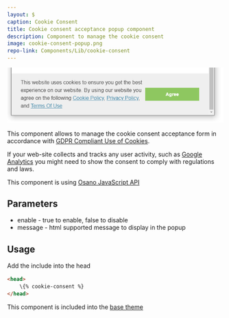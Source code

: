 ```yaml
---
layout: $
caption: Cookie Consent
title: Cookie consent acceptance popup component
description: Component to manage the cookie consent
image: cookie-consent-popup.png
repo-link: Components/Lib/cookie-consent
---
```

![Cookie consent popup form on a web-site](cookie-consent-popup.png)

This component allows to manage the cookie consent acceptance form in accordance with [GDPR Compliant Use of Cookies‎](https://gdpr.eu/cookies/).

If your web-site collects and tracks any user activity, such as [Google Analytics](/standard-library/components/google-analytics/) you might need to show the consent to comply with regulations and laws.

This component is using [Osano JavaScript API](https://www.osano.com/cookieconsent/documentation/javascript-api/)

## Parameters

* enable - true to enable, false to disable
* message - html supported message to display in the popup

## Usage

Add the include into the head

~~~ html
<head>
    \{% cookie-consent %}
</head>
~~~

This component is included into the [base theme](/standard-library/themes/base/)